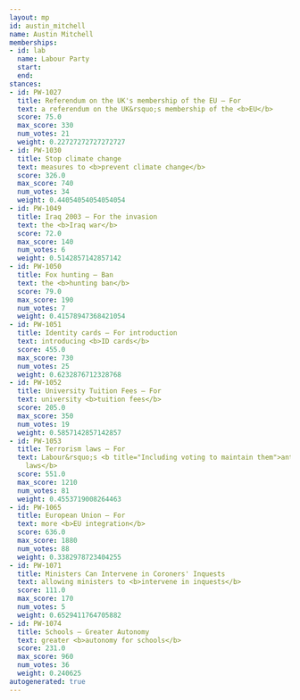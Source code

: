 ```yaml
---
layout: mp
id: austin_mitchell
name: Austin Mitchell
memberships:
- id: lab
  name: Labour Party
  start: 
  end: 
stances:
- id: PW-1027
  title: Referendum on the UK's membership of the EU — For
  text: a referendum on the UK&rsquo;s membership of the <b>EU</b>
  score: 75.0
  max_score: 330
  num_votes: 21
  weight: 0.22727272727272727
- id: PW-1030
  title: Stop climate change
  text: measures to <b>prevent climate change</b>
  score: 326.0
  max_score: 740
  num_votes: 34
  weight: 0.44054054054054054
- id: PW-1049
  title: Iraq 2003 — For the invasion
  text: the <b>Iraq war</b>
  score: 72.0
  max_score: 140
  num_votes: 6
  weight: 0.5142857142857142
- id: PW-1050
  title: Fox hunting — Ban
  text: the <b>hunting ban</b>
  score: 79.0
  max_score: 190
  num_votes: 7
  weight: 0.41578947368421054
- id: PW-1051
  title: Identity cards — For introduction
  text: introducing <b>ID cards</b>
  score: 455.0
  max_score: 730
  num_votes: 25
  weight: 0.6232876712328768
- id: PW-1052
  title: University Tuition Fees — For
  text: university <b>tuition fees</b>
  score: 205.0
  max_score: 350
  num_votes: 19
  weight: 0.5857142857142857
- id: PW-1053
  title: Terrorism laws — For
  text: Labour&rsquo;s <b title="Including voting to maintain them">anti-terrorism
    laws</b>
  score: 551.0
  max_score: 1210
  num_votes: 81
  weight: 0.4553719008264463
- id: PW-1065
  title: European Union — For
  text: more <b>EU integration</b>
  score: 636.0
  max_score: 1880
  num_votes: 88
  weight: 0.3382978723404255
- id: PW-1071
  title: Ministers Can Intervene in Coroners' Inquests
  text: allowing ministers to <b>intervene in inquests</b>
  score: 111.0
  max_score: 170
  num_votes: 5
  weight: 0.6529411764705882
- id: PW-1074
  title: Schools — Greater Autonomy
  text: greater <b>autonomy for schools</b>
  score: 231.0
  max_score: 960
  num_votes: 36
  weight: 0.240625
autogenerated: true
---
```

